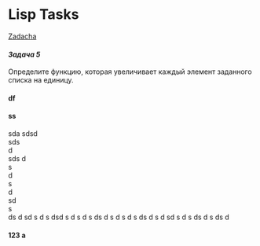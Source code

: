# Lisp Tasks
[Zadacha](####123-a)
#### _Задача 5_ ####
Определите функцию, которая увеличивает каждый элемент заданного списка на единицу.
#### df ####
#### ss ####
sda
sdsd  
sds  
d  
sds
d  
s  
d  
s  
d  
sd  
s  
ds
d
sd
s
d
s
dsd
s
d
s
d
s
ds
d
s
d
s
d
s
ds
d
s
d
sd
s
d
s
ds
d
s
ds
d
#### 123 a ####

